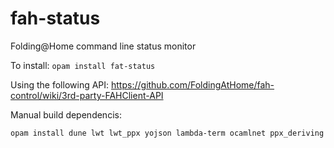 # fah-status
Folding@Home command line status monitor

To install: `opam install fat-status`

Using the following API: https://github.com/FoldingAtHome/fah-control/wiki/3rd-party-FAHClient-API

Manual build dependencis:

 `opam install dune lwt lwt_ppx yojson lambda-term ocamlnet ppx_deriving`
